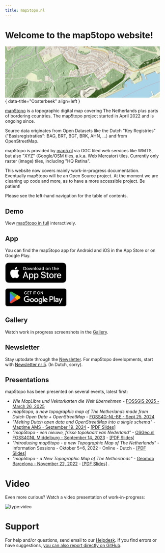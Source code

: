 ```yaml
---
title: map5topo.nl
---
```


# Welcome to the map5topo website!

![map5topo](assets/images/map5topo-oosterbeek.jpg){ data-title="Oosterbeek" align=left }

[map5topo](https://map5topo.nl) is a topographic digital map covering The Netherlands plus
parts of bordering countries. The map5topo project started in April 2022 and is ongoing since.

Source data originates from Open Datasets like the Dutch "Key Registries" ("Basisregistraties": BAG, BRT, BGT, BRK, AHN, ...) 
and from OpenStreetMap.
               
map5topo is provided by [map5.nl](https:///map5.nl)
via OGC tiled web services like WMTS, but also "XYZ" (Google/OSM tiles, a.k.a. Web Mercator) tiles. Currently only raster (image) tiles, including "HQ Retina".

This website now covers mainly work-in-progress documentation. Eventually map5topo will be an Open Source project.
At the moment we are cleaning up code and more, as to have a more accessible project. Be patient!

Please see the left-hand navigation for the table of contents.

## Demo

View [map5topo in full](https://app.map5.nl/map5topo/full/) interactively.

## App

You can find the map5topo app for Android and iOS in the App Store or on Google Play.

<a href="https://apps.apple.com/us/app/map5topo/id6744108094?platform=iphone"><img src="assets/images/Download_on_the_App_Store_Badge_US-UK_RGB_blk_092917.svg" width="200px" /></a>

<a href="https://play.google.com/store/apps/details?id=nl.map5topo.viewerapp&hl=en"><img src="assets/images/GetItOnGooglePlay_Badge_Web_color_English.png" width="200px" /></a>

## Gallery

Watch work in progress screenshots in the [Gallery](gallery/index.md).

## Newsletter

Stay uptodate through the [Newsletter](https://us10.campaign-archive.com/home/?u=dc76804d91aeb81849bd5071c&id=53b2ade233).
For map5topo developments, start with [Newsletter nr 5](https://us10.campaign-archive.com/?u=dc76804d91aeb81849bd5071c&id=60a3514e90).
(In Dutch, sorry).

## Presentations

map5topo has been presented on several events, latest first:

* *Wie MapLibre und Vektorkarten die Welt übernehmen* - [FOSSGIS 2025 - March 26, 2025](https://www.youtube.com/watch?v=Hdri5PR8l3E)
* *map5topo, a new topographic map of The Netherlands made from Dutch Open Data + OpenStreetMap* - [FOSS4G-NL-BE - Sept 25, 2024](https://foss4g.nl)
* *"Melting Dutch open data and OpenStreetMap into a single schema"* - [Maptime AMS - September 19, 2024](https://www.meetup.com/maptime-ams/events/301851869) - [\[PDF Slides\]](https://files.justobjects.nl/presentation/maptime-2024/map5-data-maptime-just-2024.pdf)
* *"map5topo - een nieuwe, frisse topokaart van Nederland"* - [OSGeo.nl FOSS4GNL Middelburg - September 14, 2023](https://foss4g.nl) - [\[PDF Slides\]](https://files.justobjects.nl/presentation/foss4gnl-2023/map5topo-foss4gnl-2023.pdf)
* *"Introducing map5topo - a new Topographic Map of The Netherlands"* - Information Sessions - Oktober 5+6, 2022 - Online - Dutch - [\[PDF Slides\]](https://files.justobjects.nl/presentation/map5topo-2022/221005-info-session.pdf)
* *"map5topo - a New Topographic Map of The Netherlands"* - [Geomob Barcelona - November 22, 2022](https://thegeomob.com/post/nov-22nd-2022-geomobbcn-details) - [\[PDF Slides\]](https://files.justobjects.nl/presentation/geomob-bcn-2022/map5topo.pdf) .

# Video

Even more curious? Watch a video presentation of work-in-progress:

![type:video](https://www.youtube.com/embed/gg3VcLG0Whg)

# Support

For help and/or questions, send email to our [Helpdesk](mailto:support@map5.nl).
If you find errors or have suggestions, [you can also report directly on GitHub](https://github.com/map5nl/map5issues/issues).
